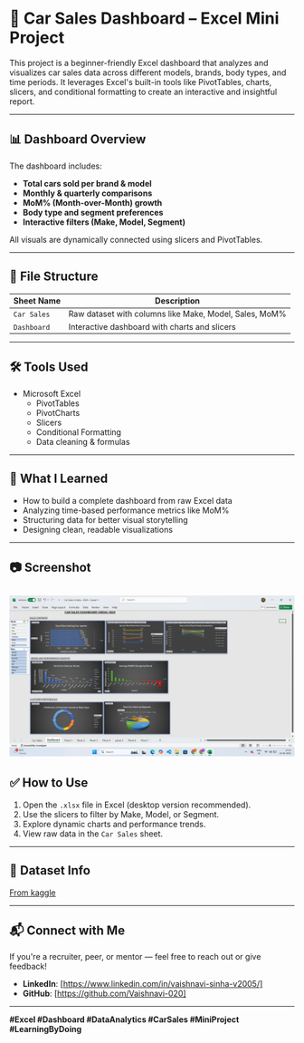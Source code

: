 # 🚗 Car Sales Dashboard – Excel Mini Project

This project is a beginner-friendly Excel dashboard that analyzes and visualizes car sales data across different models, brands, body types, and time periods. It leverages Excel's built-in tools like PivotTables, charts, slicers, and conditional formatting to create an interactive and insightful report.

---

## 📊 Dashboard Overview

The dashboard includes:
- **Total cars sold per brand & model**
- **Monthly & quarterly comparisons**
- **MoM% (Month-over-Month) growth**
- **Body type and segment preferences**
- **Interactive filters (Make, Model, Segment)**

All visuals are dynamically connected using slicers and PivotTables.

---

## 📁 File Structure

| Sheet Name     | Description                                  |
|----------------|----------------------------------------------|
| `Car Sales`     | Raw dataset with columns like Make, Model, Sales, MoM% |
| `Dashboard`     | Interactive dashboard with charts and slicers |

---

## 🛠️ Tools Used

- Microsoft Excel
  - PivotTables
  - PivotCharts
  - Slicers
  - Conditional Formatting
  - Data cleaning & formulas

---

## 🧠 What I Learned

- How to build a complete dashboard from raw Excel data
- Analyzing time-based performance metrics like MoM%
- Structuring data for better visual storytelling
- Designing clean, readable visualizations

---

## 📷 Screenshot

![Dashboard Screenshot](car-sales-dashboard.png)
---

## ✅ How to Use

1. Open the `.xlsx` file in Excel (desktop version recommended).
2. Use the slicers to filter by Make, Model, or Segment.
3. Explore dynamic charts and performance trends.
4. View raw data in the `Car Sales` sheet.

---

## 📎 Dataset Info

[From kaggle](https://www.kaggle.com/datasets/sourd810/car-sales-india-2024)

---

## 📬 Connect with Me

If you're a recruiter, peer, or mentor — feel free to reach out or give feedback!

- **LinkedIn**: [https://www.linkedin.com/in/vaishnavi-sinha-v2005/]
- **GitHub**: [https://github.com/Vaishnavi-020]

---

**#Excel #Dashboard #DataAnalytics #CarSales #MiniProject #LearningByDoing**

